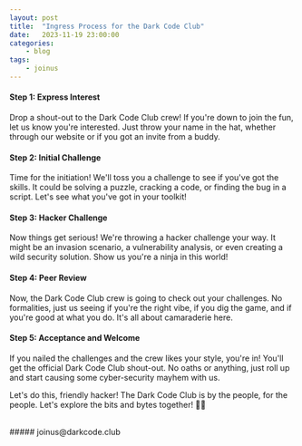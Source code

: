 ```yaml
---
layout: post
title:	"Ingress Process for the Dark Code Club"
date:	2023-11-19 23:00:00
categories:
    - blog
tags:
    - joinus
---
```


#### Step 1: Express Interest

Drop a shout-out to the Dark Code Club crew! If you're down to join the fun, let us know you're interested. Just throw your name in the hat, whether through our website or if you got an invite from a buddy.

#### Step 2: Initial Challenge

Time for the initiation! We'll toss you a challenge to see if you've got the skills. It could be solving a puzzle, cracking a code, or finding the bug in a script. Let's see what you've got in your toolkit!

#### Step 3: Hacker Challenge

Now things get serious! We're throwing a hacker challenge your way. It might be an invasion scenario, a vulnerability analysis, or even creating a wild security solution. Show us you're a ninja in this world!

#### Step 4: Peer Review

Now, the Dark Code Club crew is going to check out your challenges. No formalities, just us seeing if you're the right vibe, if you dig the game, and if you're good at what you do. It's all about camaraderie here.

#### Step 5: Acceptance and Welcome

If you nailed the challenges and the crew likes your style, you're in! You'll get the official Dark Code Club shout-out. No oaths or anything, just roll up and start causing some cyber-security mayhem with us.

Let's do this, friendly hacker! The Dark Code Club is by the people, for the people. Let's explore the bits and bytes together! 👾🤘

<br>
##### joinus@darkcode.club
